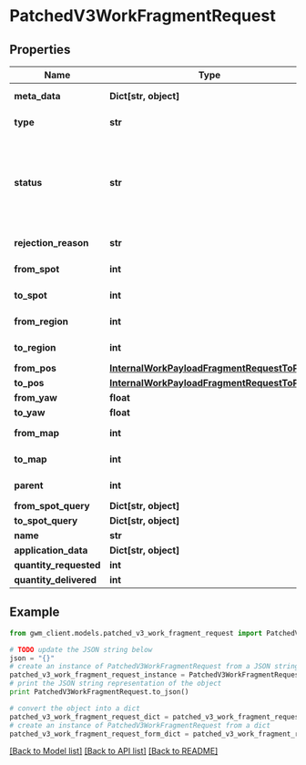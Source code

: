 # PatchedV3WorkFragmentRequest


## Properties
Name | Type | Description | Notes
------------ | ------------- | ------------- | -------------
**meta_data** | **Dict[str, object]** | optional JSON encoded metadata for this object | [optional] 
**type** | **str** | * &#x60;ITEM_MOVE&#x60; - Item Move * &#x60;CONTAINER_MOVE&#x60; - Container Move | [optional] 
**status** | **str** | Status  * &#x60;NOT_STARTED&#x60; - Not Started * &#x60;IN_PROGRESS&#x60; - In Progress * &#x60;COMPLETED&#x60; - Completed * &#x60;REJECTED&#x60; - Rejected * &#x60;CANCELLED&#x60; - Cancelled * &#x60;TERMINAL_WITH_EXCEPTION&#x60; - Terminal With Exception * &#x60;SKIPPED&#x60; - Skipped * &#x60;PARTIALLY_COMPLETED&#x60; - Partially Completed | [optional] 
**rejection_reason** | **str** | Used as a rejection reason if the work payload fragment is rejected | [optional] 
**from_spot** | **int** | &#x60;id&#x60; of relevant related element eg: agent,map,site,spot,node,edge,external_device | [optional] 
**to_spot** | **int** | &#x60;id&#x60; of relevant related element eg: agent,map,site,spot,node,edge,external_device | [optional] 
**from_region** | **int** | &#x60;id&#x60; of relevant related element eg: agent,map,site,spot,node,edge,external_device | [optional] 
**to_region** | **int** | &#x60;id&#x60; of relevant related element eg: agent,map,site,spot,node,edge,external_device | [optional] 
**from_pos** | [**InternalWorkPayloadFragmentRequestToPos**](InternalWorkPayloadFragmentRequestToPos.md) |  | [optional] 
**to_pos** | [**InternalWorkPayloadFragmentRequestToPos**](InternalWorkPayloadFragmentRequestToPos.md) |  | [optional] 
**from_yaw** | **float** | Desired orientation in radians of the agent | [optional] 
**to_yaw** | **float** | Desired orientation in radians of the agent | [optional] 
**from_map** | **int** | &#x60;id&#x60; of relevant related element eg: agent,map,site,spot,node,edge,external_device | [optional] 
**to_map** | **int** | &#x60;id&#x60; of relevant related element eg: agent,map,site,spot,node,edge,external_device | [optional] 
**parent** | **int** | &#x60;id&#x60; of relevant related element eg: agent,map,site,spot,node,edge,external_device | [optional] 
**from_spot_query** | **Dict[str, object]** |  | [optional] 
**to_spot_query** | **Dict[str, object]** |  | [optional] 
**name** | **str** | Name | [optional] 
**application_data** | **Dict[str, object]** | JSON encoded application data for this object | [optional] 
**quantity_requested** | **int** |  | [optional] 
**quantity_delivered** | **int** |  | [optional] 

## Example

```python
from gwm_client.models.patched_v3_work_fragment_request import PatchedV3WorkFragmentRequest

# TODO update the JSON string below
json = "{}"
# create an instance of PatchedV3WorkFragmentRequest from a JSON string
patched_v3_work_fragment_request_instance = PatchedV3WorkFragmentRequest.from_json(json)
# print the JSON string representation of the object
print PatchedV3WorkFragmentRequest.to_json()

# convert the object into a dict
patched_v3_work_fragment_request_dict = patched_v3_work_fragment_request_instance.to_dict()
# create an instance of PatchedV3WorkFragmentRequest from a dict
patched_v3_work_fragment_request_form_dict = patched_v3_work_fragment_request.from_dict(patched_v3_work_fragment_request_dict)
```
[[Back to Model list]](../README.md#documentation-for-models) [[Back to API list]](../README.md#documentation-for-api-endpoints) [[Back to README]](../README.md)


